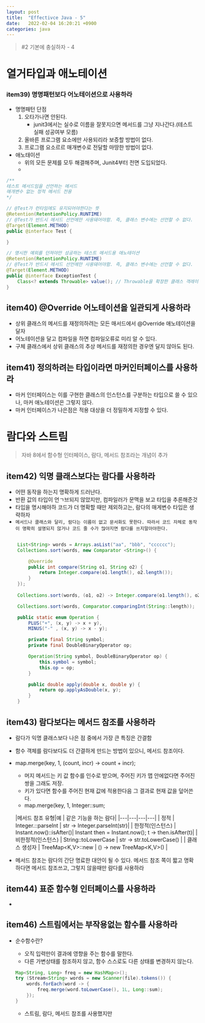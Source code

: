 ```yaml
---
layout: post
title:  "Effectivce Java - 5"
date:   2022-02-04 16:20:21 +0900
categories: java
---
```


> #2 기본에 충실하자 - 4

# 열거타입과 애노테이션

### item39) 명명패턴보다 어노테이션으로 사용하라
- 명명패턴 단점
    1. 오타가나면 안된다.
        - junit3에서는 실수로 이름을 잘못지으면 메서드를 그냥 지나간다.(테스트 실패 성공여부 모름)
    2. 올바른 프로그램 요소에만 사용되리라 보증할 방법이 없다.
    3. 프로그램 요소르르 매개변수로 전달할 마땅한 방법이 없다.
- 애노태이션
    - 위의 모든 문제를 모두 해결해주며, Junit4부터 전면 도입되었다.
    - 
```java
/**
테스트 메서드임을 선언하는 메서드
매개변수 없는 정적 메서드 전용
*/

// @Test가 런타임에도 유지되어야한다는 뜻
@Retention(RetentionPolicy.RUNTIME)
// @Test가 반드시 메서드 선언에만 사용돼어야함. 즉, 클래스 변수에는 선언할 수 없다.
@Target(Element.METHOD)
public @interface Test {

}
```

```java
// 명시한 예외를 던져야만 성공하는 테스트 메서드용 애노테이션
@Retention(RetentionPolicy.RUNTIME)
// @Test가 반드시 메서드 선언에만 사용돼어야함. 즉, 클래스 변수에는 선언할 수 없다.
@Target(Element.METHOD)
public @interface ExceptionTest {
    Class<? extends Throwable> value(); // Throwable을 확장한 클래스 객레이며, 모든 예외 타입을 다 수용
}

```


## item40)  @Override 어노테이션을 일관되게 사용하라
- 상위 클래스의 메서드를 재정의하려는 모든 매서드에서 @Override 애노테이션을 달자
- 어노테이션을 달고 컴파일을 하면 컴파일오류로 미리 알 수 있다.
- 구체 클래스에서 상위 클래스의 추상 메서드를 재정의한 경우엔 달지 않아도 된다.

## item41) 정의하려는 타입이라면 마커인터페이스를 사용하라
- 마커 인터페이스는 이를 구현한 클래스의 인스턴스를 구분하는 타입으로 쓸 수 있으나, 마커 애노테이션은 그렇지 않다.
- 마커 인터페이스가 나은점은 적용 대상을 더 정밀하게 지정할 수 있다.


# 람다와 스트림
> 자바 8에서 함수형 인터페이스, 람다, 메서드 참조라는 개념이 추가


## item42) 익명 클래스보다는 람다를 사용하라
- 어떤 동작을 하는지 명확하게 드러난다.
- 반환 값의 타입이 언ㄱ브되지 않았지만, 컴파일러가 문맥을 보고 타입을 추론해준것
- 타입을 명시해야하 코드가 더 명확할 때만 제외하고는, 람다의 매게변수 타입은 생략하자
- `메서드나 클래스와 달리, 람다는 이름이 없고 문서화도 못한다. 따라서 코드 자체로 동작이 명확히 설명되지 않거나 코드 줄 수가 많아지면 람다를 쓰지말아야한다.`


```java

    List<String> words = Arrays.asList("aa", "bbb", "cccccc");
    Collections.sort(words, new Comparator <String>() {

        @Override
        public int compare(String o1, String o2) {
            return Integer.compare(o1.length(), o2.length());
        }
    });
    
    Collections.sort(words, (o1, o2) -> Integer.compare(o1.length(), o2.length()));

    Collections.sort(words, Comparator.comparingInt(String::length));

    public static enum Operation {
        PLUS("+", (x, y) -> x + y),
        MINUS("-" , (x, y) -> x - y);

        private final String symbol;
        private final DoubleBinaryOperator op;

        Operation(String symbol, DoubleBinaryOperator op) {
            this.symbol = symbol;
            this.op = op;
        }

        public double apply(double x, double y) {
            return op.applyAsDouble(x, y);
        }
    }

```

## item43) 람다보다는 메서드 참조를 사용하라
- 람다가 익명 클래스보다 나은 점 중에서 가장 큰 특징은 간결함
- 함수 객체를 람다보다도 더 간결하게 만드는 방법이 있으니, 메서드 참조이다.
- map.merge(key, 1, (count, incr) -> count + incr);
    - 머지 메서드는 키 값 함수를 인수로 받으며, 주어진 키가 맵 안에없다면 주어진 쌍을 그래도 저장.
    - 키가 있다면 함수를 주어진 현재 값에 적용한다음 그 결과로 현재 값을 덮어쓴다.
    - map.merge(key, 1, Integer::sum;
    
    |메서드 참조 유형|예 | 같은 기능을 하는 람다|
    |---|---|---|---|
    | 정적 | Integer.::parseInt | str -> Integer.parseInt(str)|
    | 한정적(인스턴스) | Instant.now()::isAfter()| Instant then = Instant.now(); t -> then.isAfter(t)|
    | 비한정적(인스턴스) | String::toLowerCase | str -> str.toLowerCase() |
    | 클래스 생성자 | TreeMap<K,V>::new | () -> new TreeMap<K,V>() |

- 메서드 참조는 람다의 간단 명료한 대안이 될 수 있다. 메서드 참조 쪽이 짧고 명확하다면 메서드 참조쓰고, 그렇지 않을때만 람다를 사용하라

## item44) 표준 함수형 인터페이스를 사용하라
- 

## item46) 스트림에서는 부작용없는 함수를 사용하라
- 순수함수란?
    - 오직 입력만이 결과에 영향을 주는 함수를 말한다.
    - 다른 가변상태를 참조하지 않고, 함수 스스로도 다른 상태를 변경하지 않는다.

    ```java
    Map<String, Long> freq = new HashMap<>();
    try (Stream<String> words = new Scanner(file).tokens()) {
        words.forEach(word -> {
            freq.merge(word.toLowerCase(), 1L, Long::sum);
        });
    }
    ```
    
    - 스트림, 람다, 메서드 참조를 사용했지만 